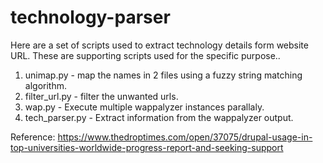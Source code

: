 # technology-parser
Here are a set of scripts used to extract technology details form website URL. These are supporting scripts used for the specific purpose..

1) unimap.py - map the names in 2 files using a fuzzy string matching algorithm.
2) filter_url.py - filter the unwanted urls.
3) wap.py - Execute multiple wappalyzer instances parallaly.
4) tech_parser.py - Extract information from the wappalyzer output. 

Reference: https://www.thedroptimes.com/open/37075/drupal-usage-in-top-universities-worldwide-progress-report-and-seeking-support 
